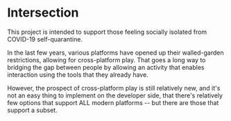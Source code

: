 # Intersection

This project is intended to support those feeling socially isolated from COVID-19 self-quarantine.

In the last few years, various platforms have opened up their walled-garden restrictions, allowing for cross-platform play. That goes a long way to bridging the gap between people by allowing an activity that enables interaction using the tools that they already have.

However, the prospect of cross-platform play is still relatively new, and it's not an easy thing to implement on the developer side, that there's relatively few options that support ALL modern platforms -- but there are those that support a subset.

<script src="https://code.jquery.com/jquery-3.2.1.min.js" type="text/JavaScript"></script>
<script src="/json.js" type="text/JavaScript"></script>
 
<div id="text"></div>
